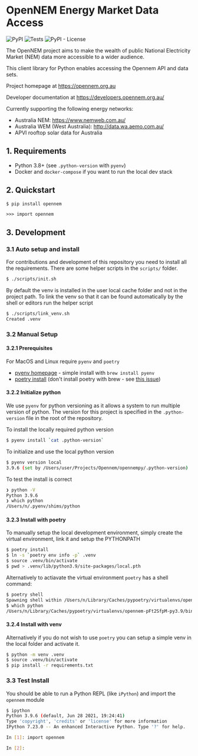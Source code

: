# OpenNEM Energy Market Data Access

![PyPI](https://img.shields.io/pypi/v/opennem) ![Tests](https://github.com/opennem/opennempy/workflows/Tests/badge.svg) ![PyPI - License](https://img.shields.io/pypi/l/opennem)

The OpenNEM project aims to make the wealth of public National Electricity Market (NEM) data more accessible to a wider audience.

This client library for Python enables accessing the Opennem API and data sets.

Project homepage at https://opennem.org.au

Developer documentation at https://developers.opennem.org.au/

Currently supporting the following energy networks:

- Australia NEM: https://www.nemweb.com.au/
- Australia WEM (West Australia): http://data.wa.aemo.com.au/
- APVI rooftop solar data for Australia

## 1. Requirements

- Python 3.8+ (see `.python-version` with `pyenv`)
- Docker and `docker-compose` if you want to run the local dev stack

## 2. Quickstart

```sh
$ pip install opennem
```

```
>>> import opennem
```

## 3. Development

### 3.1 Auto setup and install

For contributions and development of this repository you need to install all the requirements. There
are some helper scripts in the `scripts/` folder.

```sh
$ ./scripts/init.sh
```

By default the venv is installed in the user local cache folder and not in the project path. To link the venv
so that it can be found automatically by the shell or editors run the helper script

```sh
$ ./scripts/link_venv.sh
Created .venv
```

### 3.2 Manual Setup

#### 3.2.1 Prerequisites

For MacOS and Linux require `pyenv` and `poetry`

 * [pyenv homepage](https://github.com/pyenv/pyenv#installation) - simple install with `brew install pyenv`
 * [poetry install](https://python-poetry.org/docs/) (don't install poetry with brew - see [this issue](https://github.com/python-poetry/poetry/issues/36))

#### 3.2.2 Initialize python

We use `pyenv` for python versioning as it allows a system to run multiple version of python. The version for this project is specified in the `.python-version` file in the root of the repository.

To install the locally required python version

```sh
$ pyenv install `cat .python-version`
```

To initialize and use the local python version

```sh
$ pyenv version local
3.9.6 (set by /Users/user/Projects/Opennem/opennempy/.python-version)
```

To test the install is correct

```sh
❯ python -V
Python 3.9.6
❯ which python
/Users/n/.pyenv/shims/python
```

#### 3.2.3 Install with poetry

To manually setup the local development environment, simply create the virtual environment, link it and setup
the PYTHONPATH

```sh
$ poetry install
$ ln -s `poetry env info -p` .venv
$ source .venv/bin/activate
$ pwd > .venv/lib/python3.9/site-packages/local.pth
```

Alternatively to actiavate the virtual environment `poetry` has a shell command:

```sh
$ poetry shell
Spawning shell within /Users/n/Library/Caches/pypoetry/virtualenvs/opennem-pFt2SfpM-py3.9
$ which python
/Users/n/Library/Caches/pypoetry/virtualenvs/opennem-pFt2SfpM-py3.9/bin/python
```

#### 3.2.4 Install with venv

Alternatively if you do not wish to use `poetry` you can setup a simple venv in the local folder and activate it.

```sh
$ python -m venv .venv
$ source .venv/bin/activate
$ pip install -r requirements.txt
```

### 3.3 Test Install

You should be able to run a Python REPL (like `iPython`) and import the `opennem` module

```sh
$ ipython
Python 3.9.6 (default, Jun 28 2021, 19:24:41)
Type 'copyright', 'credits' or 'license' for more information
IPython 7.23.0 -- An enhanced Interactive Python. Type '?' for help.

In [1]: import opennem

In [2]:
```
